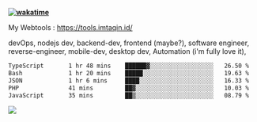 **[![wakatime](https://wakatime.com/badge/user/87646243-158a-4241-a3cb-668e1fa2dbb8.svg)](https://wakatime.com/@87646243-158a-4241-a3cb-668e1fa2dbb8?style=plastic)**


My Webtools : https://tools.imtaqin.id/


devOps, nodejs dev, backend-dev, frontend (maybe?), software engineer, reverse-engineer, mobile-dev, desktop dev, Automation (i'm fully love it), 

<!--START_SECTION:waka-->

```txt
TypeScript       1 hr 48 mins    ██████▓░░░░░░░░░░░░░░░░░░   26.50 %
Bash             1 hr 20 mins    █████░░░░░░░░░░░░░░░░░░░░   19.63 %
JSON             1 hr 6 mins     ████░░░░░░░░░░░░░░░░░░░░░   16.33 %
PHP              41 mins         ██▓░░░░░░░░░░░░░░░░░░░░░░   10.03 %
JavaScript       35 mins         ██▒░░░░░░░░░░░░░░░░░░░░░░   08.79 %
```

<!--END_SECTION:waka-->

<img src="https://github-readme-activity-graph-fjqz177.vercel.app/graph?username=fdciabdul&theme=github-dark"/>
